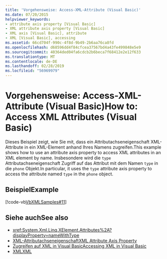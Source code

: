 ```yaml
---
title: 'Vorgehensweise: Access-XML-Attribute (Visual Basic)'
ms.date: 07/20/2015
helpviewer_keywords:
- attribute axis property [Visual Basic]
- XML attribute axis property [Visual Basic]
- XML axis [Visual Basic], attribute
- XML [Visual Basic], accessing
ms.assetid: 66cd704f-990c-4f8d-9b49-2b6aa76ca8fd
ms.openlocfilehash: d68596dd4f84cfcea37567bd4a43fe499848e5e9
ms.sourcegitcommit: 40364ded04fa6cdcb2b6beca7f68412e2e12f633
ms.translationtype: MT
ms.contentlocale: de-DE
ms.lasthandoff: 02/28/2019
ms.locfileid: "56969979"
---
```

# <a name="how-to-access-xml-attributes-visual-basic"></a><span data-ttu-id="d4684-102">Vorgehensweise: Access-XML-Attribute (Visual Basic)</span><span class="sxs-lookup"><span data-stu-id="d4684-102">How to: Access XML Attributes (Visual Basic)</span></span>
<span data-ttu-id="d4684-103">Dieses Beispiel zeigt, wie Sie mit, dass ein Attributachseneigenschaft XML-Attribute in ein XML-Element anhand Ihres Namens zugreifen.</span><span class="sxs-lookup"><span data-stu-id="d4684-103">This example shows how to use an attribute axis property to access XML attributes in an XML element by name.</span></span> <span data-ttu-id="d4684-104">Insbesondere wird die `type` Attributachseneigenschaft Zugriff auf das Attribut mit dem Namen `type` in die `phone` Objekt.</span><span class="sxs-lookup"><span data-stu-id="d4684-104">In particular, it uses the `type` attribute axis property to access the attribute named `type` in the `phone` object.</span></span>  
  
## <a name="example"></a><span data-ttu-id="d4684-105">Beispiel</span><span class="sxs-lookup"><span data-stu-id="d4684-105">Example</span></span>  
 [!code-vb[VbXMLSamples#11](~/samples/snippets/visualbasic/VS_Snippets_VBCSharp/VbXMLSamples/VB/XMLSamples5.vb#11)]  
  
## <a name="see-also"></a><span data-ttu-id="d4684-106">Siehe auch</span><span class="sxs-lookup"><span data-stu-id="d4684-106">See also</span></span>
- <xref:System.Xml.Linq.XElement.Attributes%2A?displayProperty=nameWithType>
- [<span data-ttu-id="d4684-107">XML-Attributachseneigenschaft</span><span class="sxs-lookup"><span data-stu-id="d4684-107">XML Attribute Axis Property</span></span>](../../../../visual-basic/language-reference/xml-axis/xml-attribute-axis-property.md)
- [<span data-ttu-id="d4684-108">Zugreifen auf XML in Visual Basic</span><span class="sxs-lookup"><span data-stu-id="d4684-108">Accessing XML in Visual Basic</span></span>](../../../../visual-basic/programming-guide/language-features/xml/accessing-xml.md)
- [<span data-ttu-id="d4684-109">XML</span><span class="sxs-lookup"><span data-stu-id="d4684-109">XML</span></span>](../../../../visual-basic/programming-guide/language-features/xml/index.md)
